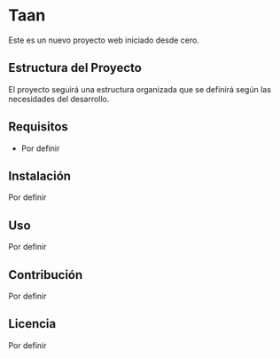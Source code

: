 # Taan

Este es un nuevo proyecto web iniciado desde cero.

## Estructura del Proyecto

El proyecto seguirá una estructura organizada que se definirá según las necesidades del desarrollo.

## Requisitos

- Por definir

## Instalación

Por definir

## Uso

Por definir

## Contribución

Por definir

## Licencia

Por definir 